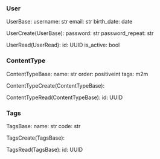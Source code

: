 ### User

UserBase: 
username: str
email: str
birth_date: date

UserCreate(UserBase):
password: str
password_repeat: str

UserRead(UserRead):
id: UUID
is_active: bool


### ContentType

ContentTypeBase:
name: str
order: positiveint
tags: m2m

ContentTypeCreate(ContentTypeBase):

ContentTypeRead(ContentTypeBase):
id: UUID

### Tags

TagsBase:
name: str 
code: str

TagsCreate(TagsBase):

TagsRead(TagsBase):
id: UUID




